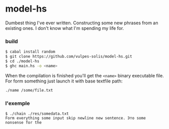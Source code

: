 # model-hs
Dumbest thing I've ever written. Constructing some new phrases from an existing ones. I don't know what I'm spending my life for.

### build
```bash
$ cabal install random
$ git clone https://github.com/vulpes-solis/model-hs.git
$ cd ./model-hs
$ ghc main.hs -o <name>
```
When the compilation is finished you'll get the `<name>` binary executable file. For form something just launch it with base textfile path:
```bash 
./name /some/file.txt
```

### l'exemple
```
$ ./chain ./res/somedata.txt
Form everything some input skip newline new sentence. Это some nonsense for the
```
